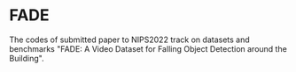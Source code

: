 # FADE
The codes of submitted paper to NIPS2022 track on datasets and benchmarks "FADE: A Video Dataset for Falling Object Detection around the Building".

